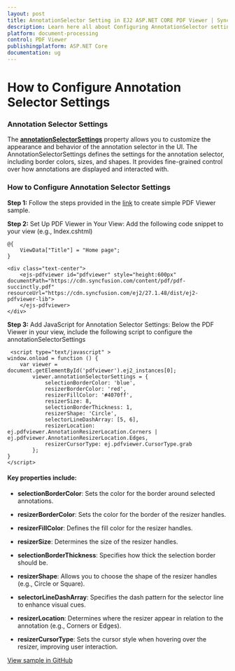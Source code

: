 ```yaml
---
layout: post
title: AnnotationSelector Setting in EJ2 ASP.NET CORE PDF Viewer | Syncfusion
description: Learn here all about Configuring AnnotationSelector setting in ASP.NET MVC PDF Viewer component of Syncfusion Essential JS 2 and more.
platform: document-processing
control: PDF Viewer
publishingplatform: ASP.NET Core
documentation: ug
---
```


# How to Configure Annotation Selector Settings

### Annotation Selector Settings

The [**annotationSelectorSettings**](https://help.syncfusion.com/cr/aspnetcore-js2/Syncfusion.EJ2.PdfViewer.PdfViewerAnnotationSelectorSettings.html) property allows you to customize the appearance and behavior of the annotation selector in the UI. The AnnotationSelectorSettings defines the settings for the annotation selector, including border colors, sizes, and shapes. It provides fine-grained control over how annotations are displayed and interacted with.

### How to Configure Annotation Selector Settings

**Step 1:** Follow the steps provided in the [link](https://help.syncfusion.com/document-processing/pdf/pdf-viewer/asp-net-core/getting-started) to create simple PDF Viewer sample.

**Step 2:** Set Up PDF Viewer in Your View: Add the following code snippet to your view (e.g., Index.cshtml)

```
@{
    ViewData["Title"] = "Home page";
}

<div class="text-center">
    <ejs-pdfviewer id="pdfviewer" style="height:600px" documentPath="https://cdn.syncfusion.com/content/pdf/pdf-succinctly.pdf" resourceUrl="https://cdn.syncfusion.com/ej2/27.1.48/dist/ej2-pdfviewer-lib">
    </ejs-pdfviewer>
</div>
```

**Step 3:**	 Add JavaScript for Annotation Selector Settings: Below the PDF Viewer in your view, include the following script to configure the annotationSelectorSettings

```
 <script type="text/javascript" >
window.onload = function () {
    var viewer = document.getElementById('pdfviewer').ej2_instances[0];
        viewer.annotationSelectorSettings = {
            selectionBorderColor: 'blue',
            resizerBorderColor: 'red',
            resizerFillColor: '#4070ff',
            resizerSize: 8,
            selectionBorderThickness: 1,
            resizerShape: 'Circle',
            selectorLineDashArray: [5, 6],
            resizerLocation: ej.pdfviewer.AnnotationResizerLocation.Corners | ej.pdfviewer.AnnotationResizerLocation.Edges,
            resizerCursorType: ej.pdfviewer.CursorType.grab
        };
}
</script>
```
#### Key properties include:

* **selectionBorderColor**: Sets the color for the border around selected annotations.

* **resizerBorderColor**: Sets the color for the border of the resizer handles.

* **resizerFillColor**: Defines the fill color for the resizer handles.

* **resizerSize**: Determines the size of the resizer handles.

* **selectionBorderThickness**: Specifies how thick the selection border should be.

* **resizerShape**: Allows you to choose the shape of the resizer handles (e.g., Circle or Square).

* **selectorLineDashArray**: Specifies the dash pattern for the selector line to enhance visual cues.

* **resizerLocation**: Determines where the resizer appear in relation to the annotation (e.g., Corners or Edges).

* **resizerCursorType**: Sets the cursor style when hovering over the resizer, improving user interaction.

[View sample in GitHub](https://github.com/SyncfusionExamples/asp-core-pdf-viewer-examples/tree/master/How%20to)
